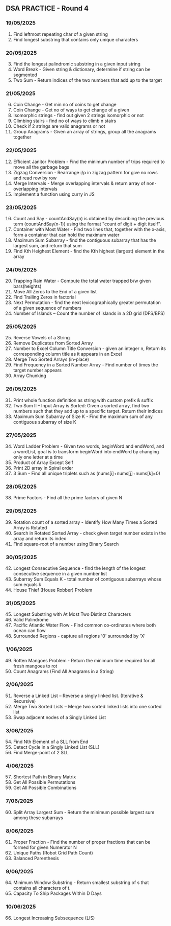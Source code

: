 ## DSA PRACTICE - Round 4

### 19/05/2025
1. Find leftmost repeating char of a given string
2. Find longest substring that contains only unique characters

### 20/05/2025
3. Find the longest palindromic substring in a given input string
4. Word Break - Given string & dictionary, determine if string can be segmented
5. Two Sum - Return indices of the two numbers that add up to the target

### 21/05/2025
6. Coin Change - Get min no of coins to get change
7. Coin Change - Get no of ways to get change of a given
8. Isomorphic strings - find out given 2 strings isomorphic or not
9. Climbing stairs - find no of ways to climb n stairs
10. Check if 2 strings are valid anagrams or not
11. Group Anagrams - Given an array of strings, group all the anagrams together

### 22/05/2025
12. Efficient Janitor Problem - Find the minimum number of trips required to move all the garbage bags
13. Zigzag Conversion - Rearrange i/p in zigzag pattern for give no rows and read row by row
14. Merge Intervals - Merge overlapping intervals & return array of non-overlapping intervals
15. Implement a function using curry in JS

### 23/05/2025
16. Count and Say - countAndSay(n) is obtained by describing the previous term (countAndSay(n-1)) using the format "count of digit + digit itself".
17. Container with Most Water - Find two lines that, together with the x-axis, form a container that can hold the maximum water
18. Maximum Sum Subarray - find the contiguous subarray that has the largest sum, and return that sum
19. Find Kth Heighest Element - find the Kth highest (largest) element in the array

### 24/05/2025
20. Trapping Rain Water - Compute the total water trapped b/w given bars(heights)
21. Move All Zeros to the End of a given list
22. Find Trailing Zeros in factorial
23. Next Permutation - find the next lexicographically greater permutation of a given sequence of numbers
24. Number of Islands – Count the number of islands in a 2D grid (DFS/BFS)

### 25/05/2025
25. Reverse Vowels of a String
26. Remove Duplicates from Sorted Array
27. Number to Excel Column Title Conversion - given an integer n, Return its corresponding column title as it appears in an Excel
28. Merge Two Sorted Arrays (in-place)
29. Find Frequency in a Sorted Number Array - Find number of times the target number appears
30. Array Chunking

### 26/05/2025
31. Print whole function definition as string with custom prefix & suffix
32. Two Sum II – Input Array is Sorted: Given a sorted array, find two numbers such that they add up to a specific target. Return their indices
33. Maximum Sum Subarray of Size K - Find the maximum sum of any contiguous subarray of size K

### 27/05/2025
34. Word Ladder Problem - Given two words, beginWord and endWord, and a wordList, goal is to transform beginWord into endWord by changing only one letter at a time
35. Product of Array Except Self
36. Print 2D array in Spiral order
37. 3 Sum - Find all unique triplets such as (nums[i]+nums[j]+nums[k]=0)

### 28/05/2025
38. Prime Factors - Find all the prime factors of given N

### 29/05/2025
39. Rotation count of a sorted array - Identify How Many Times a Sorted Array is Rotated
40. Search in Rotated Sorted Array - check given target number exists in the array and return its index
41. Find square-root of a number using Binary Search

### 30/05/2025
42. Longest Consecutive Sequence - find the length of the longest consecutive sequence in a given number list
43. Subarray Sum Equals K - total number of contiguous subarrays whose sum equals k
44. House Thief (House Robber) Problem

### 31/05/2025
45. Longest Substring with At Most Two Distinct Characters
46. Valid Palindrome
47. Pacific Atlantic Water Flow - Find common co-ordinates where both ocean can flow
48. Surrounded Regions - capture all regions '0' surrounded by 'X'

### 1/06/2025
49. Rotten Mangoes Problem -  Return the minimum time required for all fresh mangoes to rot
50. Count Anagrams (Find All Anagrams in a String)

### 2/06/2025
51. Reverse a Linked List – Reverse a singly linked list. (Iterative & Recursive)
52. Merge Two Sorted Lists – Merge two sorted linked lists into one sorted list
53. Swap adjacent nodes of a Singly Linked List

### 3/06/2025
54. Find Nth Element of a SLL from End
55. Detect Cycle in a Singly Linked List (SLL)
56. Find Merge-point of 2 SLL

### 4/06/2025
57. Shortest Path in Binary Matrix
58. Get All Possible Permutations
59. Get All Possible Combinations

### 7/06/2025
60. Split Array Largest Sum - Return the minimum possible largest sum among these subarrays

### 8/06/2025
61. Proper Fraction - Find the number of proper fractions that can be formed for given Numerator N
62. Unique Paths (Robot Grid Path Count)
63. Balanced Parenthesis

### 9/06/2025
64. Minimum Window Substring - Return smallest substring of s that contains all characters of t.
65. Capacity To Ship Packages Within D Days

### 10/06/2025
66. Longest Increasing Subsequence (LIS)
